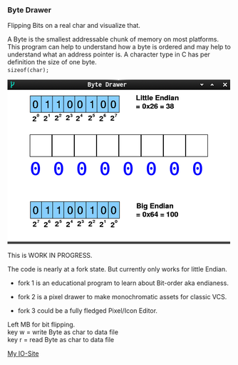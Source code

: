 ### Byte Drawer

Flipping Bits on a real char and visualize that.

A Byte is the smallest addressable chunk of memory on most platforms.
This program can help to understand how a byte is ordered and may help to understand what an address pointer is. A character type in C has per definition the size of one byte.  
`sizeof(char);`

![Screenshot](./screenshot.png)

This is WORK IN PROGRESS.

The code is nearly at a fork state.
But currently only works for little Endian.  

* fork 1 is an educational program to learn about Bit-order aka endianess.

* fork 2 is a pixel drawer to make monochromatic assets for classic VCS.

* fork 3 could be a fully fledged Pixel/Icon Editor.

Left MB for bit flipping.  
key w = write Byte as char to data file  
key r = read Byte as char to data file  

[My IO-Site](https://acry.github.io/)  


